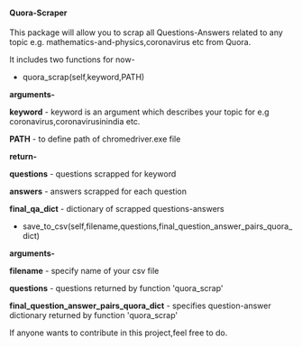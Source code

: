 #### Quora-Scraper ######

This package will allow you to scrap all Questions-Answers related to any topic e.g. mathematics-and-physics,coronavirus etc from Quora.

It includes two functions for now-

* quora_scrap(self,keyword,PATH) 

**arguments-**

**keyword** - keyword is an argument which describes your topic for e.g coronavirus,coronavirusinindia etc.

**PATH** - to define path of chromedriver.exe file

**return-**

**questions** - questions scrapped for keyword 

**answers** - answers scrapped for each question

**final_qa_dict** - dictionary of scrapped questions-answers

* save_to_csv(self,filename,questions,final_question_answer_pairs_quora_dict)

**arguments-**

**filename** - specify name of your csv file

**questions** - questions returned by function 'quora_scrap'

**final_question_answer_pairs_quora_dict** - specifies question-answer dictionary returned by function 'quora_scrap'



If anyone wants to contribute in this project,feel free to do.

